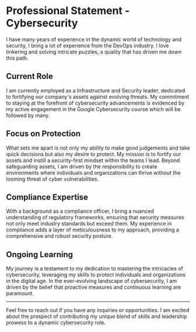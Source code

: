 # Professional Statement - Cybersecurity

I have many years of experience in the dynamic world of technology and security, I bring a lot of experience from the DevOps industry. I love tinkering and solving intricate puzzles, a quality that has driven me down this path.

## Current Role

I am currently employed as a Infrastructure and Security leader, dedicated to fortifying our company's assets against evolving threats. My commitment to staying at the forefront of cybersecurity advancements is evidenced by my active engagement in the Google Cybersecurity course which will be followed by many.

## Focus on Protection

What sets me apart is not only my ability to make good judgements and take quick decisions but also my desire to protect. My mission is to fortify our assets and instill a security-first mindset within the teams I lead. Beyond safeguarding assets, I am driven by the responsibility to create environments where individuals and organizations can thrive without the looming threat of cyber vulnerabilities.

## Compliance Expertise

With a background as a compliance officer, I bring a nuanced understanding of regulatory frameworks, ensuring that security measures not only meet industry standards but exceed them. My experience in compliance adds a layer of meticulousness to my approach, providing a comprehensive and robust security posture.

## Ongoing Learning

My journey is a testament to my dedication to mastering the intricacies of cybersecurity, leveraging my skills to protect individuals and organizations in the digital age. In the ever-evolving landscape of cybersecurity, I am driven by the belief that proactive measures and continuous learning are paramount.

---

Feel free to reach out if you have any inquiries or opportunities. I am excited about the prospect of contributing my unique blend of skills and leadership prowess to a dynamic cybersecurity role.
